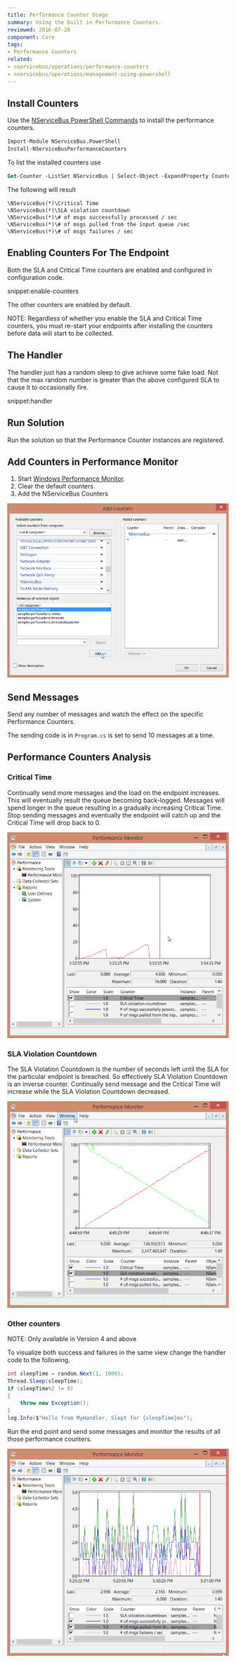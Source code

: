 ```yaml
---
title: Performance Counter Usage
summary: Using the built in Performance Counters.
reviewed: 2016-07-20
component: Core
tags:
- Performance Counters
related:
- nservicebus/operations/performance-counters
- nservicebus/operations/management-using-powershell
---
```


## Install Counters

Use the [NServiceBus PowerShell Commands](/nservicebus/operations/management-using-powershell.md) to install the performance counters.

```ps
Import-Module NServiceBus.PowerShell
Install-NServiceBusPerformanceCounters
```

To list the installed counters use

```ps
Get-Counter -ListSet NServiceBus | Select-Object -ExpandProperty Counter
```

The following will result

```no-highlight
\NServiceBus(*)\Critical Time
\NServiceBus(*)\SLA violation countdown
\NServiceBus(*)\# of msgs successfully processed / sec
\NServiceBus(*)\# of msgs pulled from the input queue /sec
\NServiceBus(*)\# of msgs failures / sec
```

## Enabling Counters For The Endpoint

Both the SLA and Critical Time counters are enabled and configured in configuration code.

snippet:enable-counters

The other counters are enabled by default.

NOTE: Regardless of whether you enable the SLA and Critical Time counters, you must re-start your endpoints after installing the counters before data will start to be collected.


## The Handler

The handler just has a random sleep to give achieve some fake load. Not that the max random number is greater than the above configured SLA to cause it to occasionally fire.

snippet:handler


## Run Solution

Run the solution so that the Performance Counter instances are registered.


## Add Counters in Performance Monitor

 1. Start [Windows Performance Monitor](https://technet.microsoft.com/en-au/library/cc749249.aspx).
 1. Clear the default counters.
 1. Add the NServiceBus Counters

![](./add-counters.png)


## Send Messages

Send any number of messages and watch the effect on the specific Performance Counters.

The sending code is in `Program.cs` is set to send 10 messages at a time.


## Performance Counters Analysis


### Critical Time

Continually send more messages and the load on the endpoint increases. This will eventually result the queue becoming back-logged. Messages will spend longer in the queue resulting in a gradually increasing Critical Time. Stop sending messages and eventually the endpoint will catch up and the Critical Time will drop back to 0.

![](./critical-time.png)


### SLA Violation Countdown

The SLA Violation Countdown is the number of seconds left until the SLA for the particular endpoint is breached. So effectively SLA Violation Countdown is an inverse counter. Continually send message and the Critical Time will increase while the SLA Violation Countdown decreased.

![](./sla-countdown.png)


### Other counters

NOTE: Only available in Version 4 and above

To visualize both success and failures in the same view change the handler code to the following.

```cs
int sleepTime = random.Next(1, 1000);
Thread.Sleep(sleepTime);
if (sleepTime%2 != 0)
{
    throw new Exception();
}
log.Info($"Hello from MyHandler. Slept for {sleepTime}ms");
```

Run the end point and send some messages and monitor the results of all those performance counters.

![](./other-counters.png)
